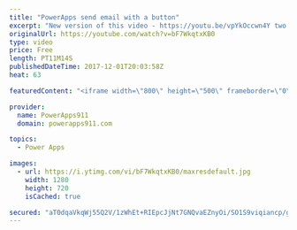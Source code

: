 ```yaml
---
title: "PowerApps send email with a button"
excerpt: "New version of this video - https://youtu.be/vpYkOccwn4Y two years newer and covers in more details.  In this video, we learn to send an email from PowerApps with a button. The final result sends a link to a SharePoint list item helping you learn to leverage edit forms and ThisItem.  This build upon"
originalUrl: https://youtube.com/watch?v=bF7WkqtxKB0
type: video
price: Free
length: PT11M14S
publishedDateTime: 2017-12-01T20:03:58Z
heat: 63

featuredContent: "<iframe width=\"800\" height=\"500\" frameborder=\"0\" src=\"https://www.youtube.com/embed/bF7WkqtxKB0\" allow=\"accelerometer; autoplay; encrypted-media; gyroscope; picture-in-picture\" allowfullscreen></iframe>"

provider:
  name: PowerApps911
  domain: powerapps911.com

topics:
  - Power Apps

images:
  - url: https://i.ytimg.com/vi/bF7WkqtxKB0/maxresdefault.jpg
    width: 1280
    height: 720
    isCached: true

secured: "aT0dqaVkqWj55Q2V/1zWhEt+RIEpcJjNt7GNQvaEZnyOi/SO1S9viqiancp/gen3gJYN6QFZ426laIJARRpUntRxJf7v/i3Tc1ps5ln02fOnLPT7vABx9g8QLpnftai68e2YBPM68HpgqmFXDOZoZJoaarjRzoYhI7/pCdWmxOjR4NwTn9clnnTKSSOERvVCO0WVEES6pNLwTFmztI3bU9HZlUQuKlCaEL0rm/5MdU7lo71km1tfUQeHYBpu4TXDlfw14VjnDNHHejpxwOcN165SC3K9mszoa0EeMepZ7bYGVQ7pOo2StocnLtLsBoLbD0Zv00e2ZP1WYAuoOXjBknEvHd5aTfPwQVpplzEjROdhfftJvg7u3J/XQ0kJx2EFz6czu7GjHN039vC/lWS0RqOYkZS7J7+tri+HslTggRuLmsDegai5rPddltYVofmm;+D/rLYjgZEHgidN4+V2AYQ=="
---
```


